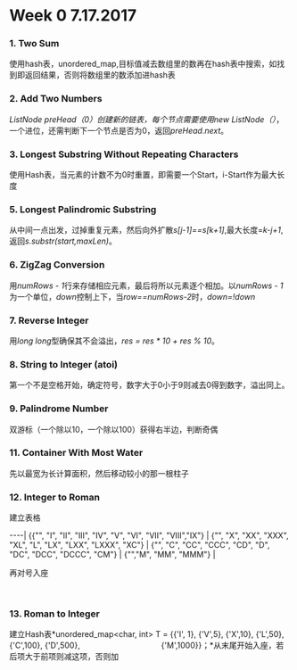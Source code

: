 # Week 0 7.17.2017

### 1. Two Sum
使用hash表，unordered_map,目标值减去数组里的数再在hash表中搜索，如找到即返回结果，否则将数组里的数添加进hash表

### 2. Add Two Numbers
*ListNode preHead（0）*创建新的链表，每个节点需要使用*new ListNode（）*，一个进位，还需判断下一个节点是否为0，返回*preHead.next*。

### 3. Longest Substring Without Repeating Characters
使用Hash表，当元素的计数不为0时重置，即需要一个Start，i-Start作为最大长度

### 5. Longest Palindromic Substring
从中间一点出发，过掉重复元素，然后向外扩散*s[j-1]==s[k+1]*,最大长度=*k-j+1*,返回*s.substr(start,maxLen)*。

### 6. ZigZag Conversion
用*numRows - 1*行来存储相应元素，最后将所以元素逐个相加。以*numRows - 1*为一个单位，*down*控制上下，当*row==numRows-2*时，*down=!down*

### 7. Reverse Integer
用*long long*型确保其不会溢出，*res = res * 10 + res % 10*。

### 8. String to Integer (atoi)
第一个不是空格开始，确定符号，数字大于0小于9则减去0得到数字，溢出同上。

### 9. Palindrome Number
双游标（一个除以10，一个除以100）获得右半边，判断奇偶

### 11. Container With Most Water
先以最宽为长计算面积，然后移动较小的那一根柱子

### 12. Integer to Roman
建立表格   

----|
{{"", "I", "II", "III", "IV", "V", "VI", "VII", "VIII","IX"} | 
{"", "X", "XX", "XXX", "XL", "L", "LX", "LXX", "LXXX", "XC"} | 
{"", "C", "CC", "CCC", "CD", "D", "DC", "DCC", "DCCC", "CM"} | 
{"","M", "MM", "MMM"}                                        |

再对号入座
                          

                
### 13. Roman to Integer
建立Hash表*unordered_map<char, int> T = {{'I', 1},
                                      {'V',5},
                                      {'X',10},
                                      {'L',50},
                                      {'C',100},
                                      {'D',500},
                                      {'M',1000}}；*从末尾开始入座，若后项大于前项则减这项，否则加

                    
